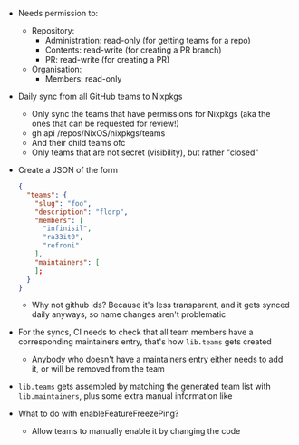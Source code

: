 - Needs permission to:
  - Repository:
    - Administration: read-only (for getting teams for a repo)
    - Contents: read-write (for creating a PR branch)
    - PR: read-write (for creating a PR)
  - Organisation:
    - Members: read-only

- Daily sync from all GitHub teams to Nixpkgs
  - Only sync the teams that have permissions for Nixpkgs (aka the ones that can be requested for review!)
  - gh api /repos/NixOS/nixpkgs/teams
  - And their child teams ofc
  - Only teams that are not secret (visibility), but rather "closed"
- Create a JSON of the form
  ```json
  {
    "teams": {
      "slug": "foo",
      "description": "florp",
      "members": [
        "infinisil",
        "ra33it0",
        "refroni"
      ],
      "maintainers": [
      ];
    }
  }
  ```
  - Why not github ids? Because it's less transparent, and it gets synced daily anyways, so name changes aren't problematic
- For the syncs, CI needs to check that all team members have a corresponding maintainers entry, that's how `lib.teams` gets created
  - Anybody who doesn't have a maintainers entry either needs to add it, or will be removed from the team
- `lib.teams` gets assembled by matching the generated team list with `lib.maintainers`, plus some extra manual information like
- What to do with enableFeatureFreezePing?
  - Allow teams to manually enable it by changing the code
